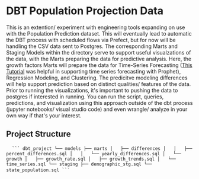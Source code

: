 # DBT Population Projection Data

This is an extention/ experiment with engineering tools expanding on use with the Population Prediction dataset. This will eventually lead to automatic the DBT process with scheduled flows via Prefect, but for now will be handling the CSV data sent to Postgres. The corresponding Marts and Staging Models within the directory serve to support useful visualzations of the data, with the Marts preparing the data for predictive analysis. Here, the growth factors Marts will prepare the data for Time-Series Forecasting ([This Tutorial](https://www.kaggle.com/code/prashant111/tutorial-time-series-forecasting-with-prophet) was helpful in supporting time series forecasting with Prophet), Regression Modeling, and Clustering. The predicitve modeling differences will help support prediction based on distinct qualities/ features of the data. Prior to running the visualizations, it's important to pushing the data to postgres if interested in running. You can run the script, queries, predictions, and visualization using this approach outside of the dbt process (jupyter notebooks/ visual studio code) and even wrangle/ analyze in your own way if that's your interest. 

## Project Structure
<pre lang="markdown"> <code> ``` dbt_project └── models ├── marts │   ├── differences │   │   ├── percent_differences.sql │   │   └── yearly_differences.sql │   └── growth │   ├── growth_rate.sql │   ├── growth_trends.sql │   └── time_series.sql └── staging ├── demographic_stg.sql └── state_population.sql ``` </code> </pre>

